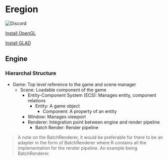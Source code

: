 # Eregion
<img alt="Discord" src="https://img.shields.io/discord/1296476909739442256?style=for-the-badge&link=https%3A%2F%2Fdiscord.gg%2FeQQTgVFUxM&link=https%3A%2F%2Fdiscord.gg%2FeQQTgVFUxM">

[Install OpenGL](https://medium.com/geekculture/a-beginners-guide-to-setup-opengl-in-linux-debian-2bfe02ccd1e)

[Install GLAD](https://gen.glad.sh/)

## Engine
### Hierarchal Structure
- Game: Top level reference to the game and scene manager
  - Scene: Loadable component of the game
    - Entity-Component System (ECS): Manages entity, component relations
      - Entity: A game object
        - Component: A property of an entity
    - Window: Manages viewport
    - Renderer: Integration point between engine and render pipeline
      - Batch Render: Render pipeline

> A note on the BatchRenderer, it would be preferable for there to be an adapter in the form of BatchRenderer<R> where
> R contains all the implementation for the render pipeline. An example being BatchRenderer<SpriteRenderer>.